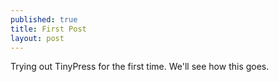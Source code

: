 ```yaml
---
published: true
title: First Post
layout: post
---
```

Trying out TinyPress for the first time. We'll see how this goes.